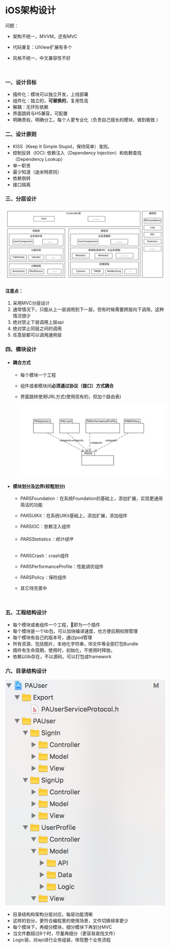 # iOS架构设计

问题：

- 架构不统一，MVVM，还有MVC

- 代码重复：UIView扩展有多个

- 风格不统一，中文兼容性不好

  ​

### 一、设计目标

* 插件化：模块可以独立开发，上线部署
* 组件化：独立的，**可替换的**，复用性高
* 解耦：无环形依赖
* 界面跳转与H5兼容，可配置
* 明确责权，明确分工，每个人更专业化（负责自己擅长的模块，做到极致 ）



### 二、设计原则

* KISS（Keep It Simple Stupid，保持简单）准则。
* 控制反转（IOC): 依赖注入（Dependency Injection）和依赖查找（Dependency Lookup）
* 单一职责
* 最少知道（迪米特原则）
* 依赖倒转 
* 接口隔离




### 三、分层设计

![img](https://github.com/linjinxing/iOSDocument/raw/master/Assets/uml/architecture/iOS_architecture_layer.png)

#### 	**注意点：**

1. 采用MVC分层设计
2. 通常情况下，只能从上一层调用到下一层，但有时候需要跨层向下调用，这种情况很少
3. 绝对禁止下层调用上层api
4. 绝对禁止同层之间的调用
5. 任意层都可以调用通用层

### 四、模块设计

* #### 耦合方式

  - 每个模块一个工程

  - 组件或者模块间**必须通过协议（接口）方式耦合**

  - 界面跳转使用URL方式(使用现有的，但加个路由表)

    ![img](https://github.com/linjinxing/iOSDocument/raw/master/Assets/uml/architecture/module_communication.png)

* #### 模块划分及边界(较粗划分)

  - PARSFoundation：在系统Foundation的基础上，添加扩展，实现更通用简洁的功能

  - PARSUIKit：在系统UIKit基础上，添加扩展，添加组件

  - PARSIOC：依赖注入组件

  - ###### PARSStatistics：统计组件

  - PARSCrash：crash组件

  - PARSPerformanceProfile：性能调优组件

  - PARSPolicy：保险组件

  - 其它待完善中

  ​



### 五、工程结构设计

* 每个模块或者组件一个工程，即为一个插件
* 每个模块是一个lib包，可以加快编译速度，也方便后期权限管理
* 每个模块有自己的版本号，通过pod管理
* 所有资源，包括图片，本地化字符串，IB文件等全部打包Bundle
* 插件有生命周期，使用时，初始化，不使用时释放。
* 依赖以lib存在，不以源码，可以打包成framework


### 六、目录结构设计

![img](https://github.com/linjinxing/iOSDocument/raw/master/Assets/uml/architecture/directory.png)

- 目录结构和架构分层对应，每层功能清晰
- 这样的划分，更符合编程里的使用场景，文件切换频率更少
- 每个模块下，再细分模块，细分模块下再划分MVC
- 当文件数超过6个时，尽量再细分（更容易查找文件）
- Logic层，对api进行业务组装，体现整个业务流程






